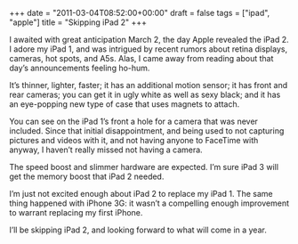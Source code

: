 +++
date = "2011-03-04T08:52:00+00:00"
draft = false
tags = ["ipad", "apple"]
title = "Skipping iPad 2"
+++
<p>I awaited with great anticipation March 2, the day Apple revealed the iPad 2. I adore my iPad 1, and was intrigued by recent rumors about retina displays, cameras, hot spots, and A5s. Alas, I came away from reading about that day&#8217;s announcements feeling ho-hum.</p>

<p>It&#8217;s thinner, lighter, faster; it has an additional motion sensor; it has front and rear cameras; you can get it in ugly white as well as sexy black; and it has an eye-popping new type of case that uses magnets to attach.</p>

<p>You can see on the iPad 1&#8217;s front a hole for a camera that was never included. Since that initial disappointment, and being used to not capturing pictures and videos with it, and not having anyone to FaceTime with anyway, I haven&#8217;t really missed not having a camera.</p>

<p>The speed boost and slimmer hardware are expected. I&#8217;m sure iPad 3 will get the memory boost that iPad 2 needed.</p>

<p>I&#8217;m just not excited enough about iPad 2 to replace my iPad 1. The same thing happened with iPhone 3G: it wasn&#8217;t a compelling enough improvement to warrant replacing my first iPhone.</p>

<p>I&#8217;ll be skipping iPad 2, and looking forward to what will come in a year.</p>